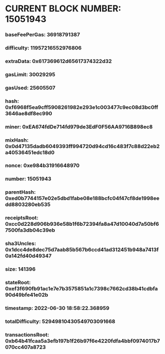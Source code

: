 # CURRENT BLOCK NUMBER: 15051943

### baseFeePerGas: 36918791387
### difficulty: 11957216552976806
### extraData: 0x617369612d65617374322d32
### gasLimit: 30029295
### gasUsed: 25605507
### hash: 0xf6968f5ea9cff5908261982e293e1c003477c9ec08d3bc0ff3646ae8df8ec990
### miner: 0xEA674fdDe714fd979de3EdF0F56AA9716B898ec8
### mixHash: 0x0d47135dadb6049393ff994720d94cd16c483f7c88d22eb2a40536451edc18d0
### nonce: 0xe984b31916648970
### number: 15051943
### parentHash: 0xed0b7744157e02e5dbd1fabe08e188bcfc04f47cf8de1998eedd8803280eb535
### receiptsRoot: 0xcc0d228d906b936e58b1f6b72394fa8a47d10040d7a50bf67500fa3db04c39eb
### sha3Uncles: 0x1dcc4de8dec75d7aab85b567b6ccd41ad312451b948a7413f0a142fd40d49347
### size: 141396
### stateRoot: 0xef3f690fb91ac1e7e7b3575851a1c7398c7662cd38b41cdbfa90d49bfe41e02b
### timestamp: 2022-06-30 18:58:22.368959
### totalDifficulty: 52949810430549703091668
### transactionsRoot: 0xb64b41fcaa5a3efb197b1f26b97f6e4220fdfa4bbf0974017b7070cc407a8723
